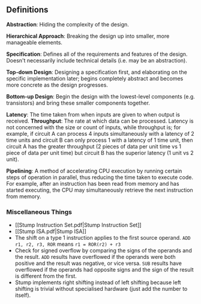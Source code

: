 ## Definitions
**Abstraction**: Hiding the complexity of the design.

**Hierarchical Approach**: Breaking the design up into smaller, more manageable elements.

**Specification**: Defines all of the requirements and features of the design. Doesn't necessarily include technical details (i.e. may be an abstraction).

**Top-down Design**: Designing a specification first, and elaborating on the specific implementation later; begins completely abstract and becomes more concrete as the design progresses.

**Bottom-up Design**: Begin the design with the lowest-level components (e.g. transistors) and bring these smaller components together.

**Latency**: The time taken from when inputs are given to when output is received.
**Throughput**: The rate at which data can be processed.
Latency is not concerned with the size or count of inputs, while throughput is; for example, if circuit A can process 4 inputs simultaneously with a latency of 2 time units and circuit B can only process 1 with a latency of 1 time unit, then circuit A has the greater throughput (2 pieces of data per unit time vs 1 piece of data per unit time) but circuit B has the superior latency (1 unit vs 2 unit).

**Pipelining**: A method of accelerating CPU execution by running certain steps of operation in parallel, thus reducing the time taken to execute code. For example, after an instruction has been read from memory and has started executing, the CPU may simultaneously retrieve the next instruction from memory.

### Miscellaneous Things
- [[Stump Instruction Set.pdf|Stump Instruction Set]]
- [[Stump ISA.pdf|Stump ISA]]
- The shift on a type 1 instruction applies to the first source operand. 
	`ADD r1, r2, r3, ROR` means `r1 = ROR(r2) + r3`
- Check for signed overflow by comparing the signs of the operands and the result. `ADD` results have overflowed if the operands were both positive and the result was negative, or vice versa. `SUB` results have overflowed if the operands had opposite signs and the sign of the result is different from the first.
- Stump implements right shifting instead of left shifting because left shifting is trivial without specialised hardware (just add the number to itself).